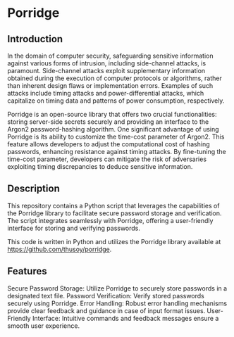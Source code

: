 # Porridge

## Introduction

In the domain of computer security, safeguarding sensitive information against various forms of intrusion, including side-channel attacks, is paramount. Side-channel attacks exploit supplementary information obtained during the execution of computer protocols or algorithms, rather than inherent design flaws or implementation errors. Examples of such attacks include timing attacks and power-differential attacks, which capitalize on timing data and patterns of power consumption, respectively.

Porridge is an open-source library that offers two crucial functionalities: storing server-side secrets securely and providing an interface to the Argon2 password-hashing algorithm. One significant advantage of using Porridge is its ability to customize the time-cost parameter of Argon2. This feature allows developers to adjust the computational cost of hashing passwords, enhancing resistance against timing attacks. By fine-tuning the time-cost parameter, developers can mitigate the risk of adversaries exploiting timing discrepancies to deduce sensitive information.

## Description
This repository contains a Python script that leverages the capabilities of the Porridge library to facilitate secure password storage and verification. The script integrates seamlessly with Porridge, offering a user-friendly interface for storing and verifying passwords.

This code is written in Python and utilizes the Porridge library available at https://github.com/thusoy/porridge.

## Features
Secure Password Storage: Utilize Porridge to securely store passwords in a designated text file.
Password Verification: Verify stored passwords securely using Porridge.
Error Handling: Robust error handling mechanisms provide clear feedback and guidance in case of input format issues.
User-Friendly Interface: Intuitive commands and feedback messages ensure a smooth user experience.
